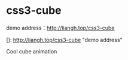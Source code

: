 # css3-cube
demo address：http://liangh.top/css3-cube

[]: http://liangh.top/css3-cube	"demo address"

Cool cube animation

